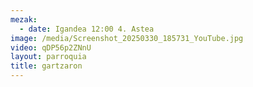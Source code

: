 ```yaml
---
mezak:
  - date: Igandea 12:00 4. Astea
image: /media/Screenshot_20250330_185731_YouTube.jpg
video: qDP56p2ZNnU
layout: parroquia
title: gartzaron
---
```

